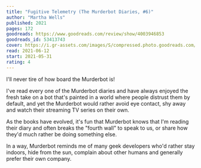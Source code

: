 ```yaml
---
title: "Fugitive Telemetry (The Murderbot Diaries, #6)"
author: "Martha Wells"
published: 2021
pages: 172
goodreads: https://www.goodreads.com/review/show/4003946853
goodreads_id: 53413743
cover: https://i.gr-assets.com/images/S/compressed.photo.goodreads.com/books/1620520604l/53413743._SY475_.jpg
read: 2021-06-12
start: 2021-05-31
rating: 4
---
```


I'll never tire of how board the Murderbot is!

I've read every one of the Murderbot diaries and have always enjoyed the fresh take on a bot that's painted in a world where people distrust them by default, and yet the Murderbot would rather avoid eye contact, shy away and watch their streaming TV series on their own.

As the books have evolved, it's fun that Murderbot knows that I'm reading their diary and often breaks the "fourth wall" to speak to us, or share how they'd much rather be doing something else.

In a way, Murderbot reminds me of many geek developers who'd rather stay indoors, hide from the sun, complain about other humans and generally prefer their own company.
